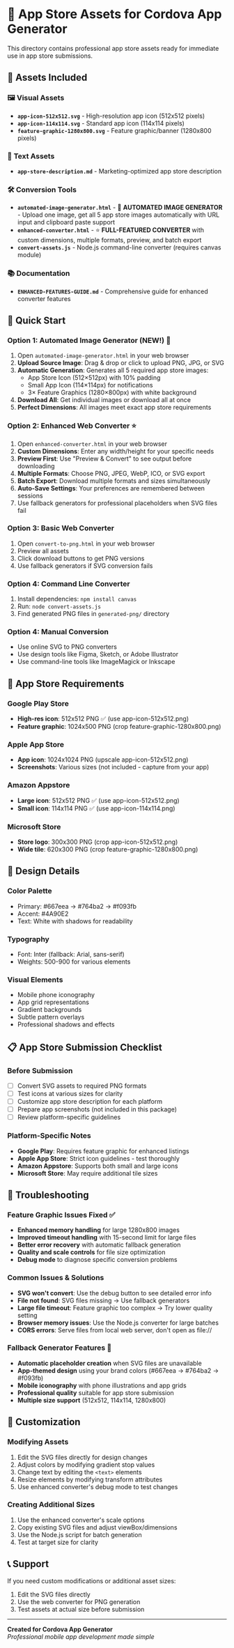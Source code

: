 # 🎨 App Store Assets for Cordova App Generator

This directory contains professional app store assets ready for immediate use in app store submissions.

## 📁 Assets Included

### 🖼️ **Visual Assets**
- **`app-icon-512x512.svg`** - High-resolution app icon (512x512 pixels)
- **`app-icon-114x114.svg`** - Standard app icon (114x114 pixels)  
- **`feature-graphic-1280x800.svg`** - Feature graphic/banner (1280x800 pixels)

### 📝 **Text Assets**
- **`app-store-description.md`** - Marketing-optimized app store description

### 🛠️ **Conversion Tools**
- **`automated-image-generator.html`** - 🚀 **AUTOMATED IMAGE GENERATOR** - Upload one image, get all 5 app store images automatically with URL input and clipboard paste support
- **`enhanced-converter.html`** - ⭐ **FULL-FEATURED CONVERTER** with custom dimensions, multiple formats, preview, and batch export
- **`convert-assets.js`** - Node.js command-line converter (requires canvas module)

### 📚 **Documentation**
- **`ENHANCED-FEATURES-GUIDE.md`** - Comprehensive guide for enhanced converter features

## 🚀 Quick Start

### Option 1: Automated Image Generator (NEW!) 🚀
1. Open `automated-image-generator.html` in your web browser
2. **Upload Source Image**: Drag & drop or click to upload PNG, JPG, or SVG
3. **Automatic Generation**: Generates all 5 required app store images:
   - App Store Icon (512×512px) with 10% padding
   - Small App Icon (114×114px) for notifications
   - 3× Feature Graphics (1280×800px) with white background
4. **Download All**: Get individual images or download all at once
5. **Perfect Dimensions**: All images meet exact app store requirements

### Option 2: Enhanced Web Converter ⭐
1. Open `enhanced-converter.html` in your web browser
2. **Custom Dimensions**: Enter any width/height for your specific needs
3. **Preview First**: Use "Preview & Convert" to see output before downloading
4. **Multiple Formats**: Choose PNG, JPEG, WebP, ICO, or SVG export
5. **Batch Export**: Download multiple formats and sizes simultaneously
6. **Auto-Save Settings**: Your preferences are remembered between sessions
7. Use fallback generators for professional placeholders when SVG files fail

### Option 3: Basic Web Converter
1. Open `convert-to-png.html` in your web browser
2. Preview all assets
3. Click download buttons to get PNG versions
4. Use fallback generators if SVG conversion fails

### Option 4: Command Line Converter
1. Install dependencies: `npm install canvas`
2. Run: `node convert-assets.js`
3. Find generated PNG files in `generated-png/` directory

### Option 4: Manual Conversion
- Use online SVG to PNG converters
- Use design tools like Figma, Sketch, or Adobe Illustrator
- Use command-line tools like ImageMagick or Inkscape

## 📱 App Store Requirements

### **Google Play Store**
- **High-res icon**: 512x512 PNG ✅ (use app-icon-512x512.png)
- **Feature graphic**: 1024x500 PNG (crop feature-graphic-1280x800.png)

### **Apple App Store**
- **App icon**: 1024x1024 PNG (upscale app-icon-512x512.png)
- **Screenshots**: Various sizes (not included - capture from your app)

### **Amazon Appstore**
- **Large icon**: 512x512 PNG ✅ (use app-icon-512x512.png)
- **Small icon**: 114x114 PNG ✅ (use app-icon-114x114.png)

### **Microsoft Store**
- **Store logo**: 300x300 PNG (crop app-icon-512x512.png)
- **Wide tile**: 620x300 PNG (crop feature-graphic-1280x800.png)

## 🎨 Design Details

### **Color Palette**
- Primary: #667eea → #764ba2 → #f093fb
- Accent: #4A90E2
- Text: White with shadows for readability

### **Typography**
- Font: Inter (fallback: Arial, sans-serif)
- Weights: 500-900 for various elements

### **Visual Elements**
- Mobile phone iconography
- App grid representations
- Gradient backgrounds
- Subtle pattern overlays
- Professional shadows and effects

## 📋 App Store Submission Checklist

### **Before Submission**
- [ ] Convert SVG assets to required PNG formats
- [ ] Test icons at various sizes for clarity
- [ ] Customize app store description for each platform
- [ ] Prepare app screenshots (not included in this package)
- [ ] Review platform-specific guidelines

### **Platform-Specific Notes**
- **Google Play**: Requires feature graphic for enhanced listings
- **Apple App Store**: Strict icon guidelines - test thoroughly
- **Amazon Appstore**: Supports both small and large icons
- **Microsoft Store**: May require additional tile sizes

## 🔧 Troubleshooting

### **Feature Graphic Issues Fixed** ✅
- **Enhanced memory handling** for large 1280x800 images
- **Improved timeout handling** with 15-second limit for large files
- **Better error recovery** with automatic fallback generation
- **Quality and scale controls** for file size optimization
- **Debug mode** to diagnose specific conversion problems

### **Common Issues & Solutions**
- **SVG won't convert**: Use the debug button to see detailed error info
- **File not found**: SVG files missing → Use fallback generators
- **Large file timeout**: Feature graphic too complex → Try lower quality setting
- **Browser memory issues**: Use the Node.js converter for large batches
- **CORS errors**: Serve files from local web server, don't open as file://

### **Fallback Generator Features** 🎲
- **Automatic placeholder creation** when SVG files are unavailable
- **App-themed design** using your brand colors (#667eea → #764ba2 → #f093fb)
- **Mobile iconography** with phone illustrations and app grids
- **Professional quality** suitable for app store submission
- **Multiple size support** (512x512, 114x114, 1280x800)

## 🔧 Customization

### **Modifying Assets**
1. Edit the SVG files directly for design changes
2. Adjust colors by modifying gradient stop values
3. Change text by editing the `<text>` elements
4. Resize elements by modifying transform attributes
5. Use enhanced converter's debug mode to test changes

### **Creating Additional Sizes**
1. Use the enhanced converter's scale options
2. Copy existing SVG files and adjust viewBox/dimensions
3. Use the Node.js script for batch generation
4. Test at target size for clarity

## 📞 Support

If you need custom modifications or additional asset sizes:
1. Edit the SVG files directly
2. Use the web converter for PNG generation
3. Test assets at actual size before submission

---

**Created for Cordova App Generator**  
*Professional mobile app development made simple*
